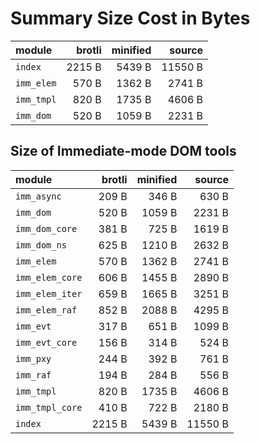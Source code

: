 # Summary Size Cost in Bytes

| module          |   brotli | minified |   source |
|:----------------|---------:|---------:|---------:|
| `index`         |   2215 B |   5439 B |  11550 B |
| `imm_elem`      |    570 B |   1362 B |   2741 B |
| `imm_tmpl`      |    820 B |   1735 B |   4606 B |
| `imm_dom`       |    520 B |   1059 B |   2231 B |


## Size of Immediate-mode DOM tools

| module          |   brotli | minified |   source |
|:----------------|---------:|---------:|---------:|
| `imm_async`     |    209 B |    346 B |    630 B |
| `imm_dom`       |    520 B |   1059 B |   2231 B |
| `imm_dom_core`  |    381 B |    725 B |   1619 B |
| `imm_dom_ns`    |    625 B |   1210 B |   2632 B |
| `imm_elem`      |    570 B |   1362 B |   2741 B |
| `imm_elem_core` |    606 B |   1455 B |   2890 B |
| `imm_elem_iter` |    659 B |   1665 B |   3251 B |
| `imm_elem_raf`  |    852 B |   2088 B |   4295 B |
| `imm_evt`       |    317 B |    651 B |   1099 B |
| `imm_evt_core`  |    156 B |    314 B |    524 B |
| `imm_pxy`       |    244 B |    392 B |    761 B |
| `imm_raf`       |    194 B |    284 B |    556 B |
| `imm_tmpl`      |    820 B |   1735 B |   4606 B |
| `imm_tmpl_core` |    410 B |    722 B |   2180 B |
| `index`         |   2215 B |   5439 B |  11550 B |

